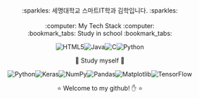 <div align="center">
  :sparkles: 세명대학교 스마트IT학과 김학입니다. :sparkles:<br /><br />
  :computer: My Tech Stack :computer:<br />
  :bookmark_tabs: Study in school :bookmark_tabs:  
  
  ![HTML5](https://img.shields.io/badge/html5-%23E34F26.svg?style=for-the-badge&logo=html5&logoColor=white)![Java](https://img.shields.io/badge/java-%23ED8B00.svg?style=for-the-badge&logo=openjdk&logoColor=white)![C](https://img.shields.io/badge/c-%2300599C.svg?style=for-the-badge&logo=c&logoColor=white)![Python](https://img.shields.io/badge/python-3670A0?style=for-the-badge&logo=python&logoColor=ffdd54)
  
  :bookmark_tabs: Study myself :bookmark_tabs:

  
  ![Python](https://img.shields.io/badge/python-3670A0?style=for-the-badge&logo=python&logoColor=ffdd54)![Keras](https://img.shields.io/badge/Keras-%23D00000.svg?style=for-the-badge&logo=Keras&logoColor=white)![NumPy](https://img.shields.io/badge/numpy-%23013243.svg?style=for-the-badge&logo=numpy&logoColor=white)![Pandas](https://img.shields.io/badge/pandas-%23150458.svg?style=for-the-badge&logo=pandas&logoColor=white)![Matplotlib](https://img.shields.io/badge/Matplotlib-%23ffffff.svg?style=for-the-badge&logo=Matplotlib&logoColor=black)![TensorFlow](https://img.shields.io/badge/TensorFlow-%23FF6F00.svg?style=for-the-badge&logo=TensorFlow&logoColor=white)


  :star: Welcome to my github! :raised_hand: :star:
  
</div>

<!--
**kimhak1/kimhak1** is a ✨ _special_ ✨ repository because its `README.md` (this file) appears on your GitHub profile.

Here are some ideas to get you started:

- 🔭 I’m currently working on ...
- 🌱 I’m currently learning ...
- 👯 I’m looking to collaborate on ...
- 🤔 I’m looking for help with ...
- 💬 Ask me about ...
- 📫 How to reach me: ...
- 😄 Pronouns: ...
- ⚡ Fun fact: ...
-->
